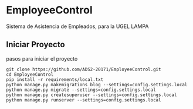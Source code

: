 # EmployeeControl
Sistema de Asistencia de Empleados, para la UGEL LAMPA

## Iniciar Proyecto

pasos para iniciar el proyecto 

    git clone https://github.com/ADS2-20171/EmployeeControl.git
    cd EmployeeControl
    pip install -r requirements/local.txt
    python manage.py makemigrations blog --settings=config.settings.local
    python manage.py migrate --settings=config.settings.local
    python manage.py createsuperuser --settings=config.settings.local
    python manage.py runserver --settings=config.settings.local


